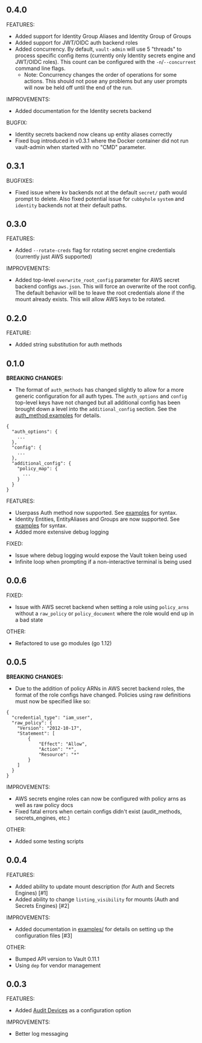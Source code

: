 ## 0.4.0
FEATURES:
* Added support for Identity Group Aliases and Identity Group of Groups
* Added support for JWT/OIDC auth backend roles
* Added concurrency.  By default, `vault-admin` will use 5 "threads" to process specific config items (currently only Identity secrets engine and JWT/OIDC roles).  This count can be configured with the `-n`/`--concurrent` command line flags.
  * Note: Concurrency changes the order of operations for some actions. This should not pose any problems but any user prompts will now be held off until the end of the run.

IMPROVEMENTS:
* Added documentation for the Identity secrets backend

BUGFIX:
* Identity secrets backend now cleans up entity aliases correctly
* Fixed bug introduced in v0.3.1 where the Docker container did not run vault-admin when started with no "CMD" parameter.

## 0.3.1

BUGFIXES:
* Fixed issue where kv backends not at the default `secret/` path would prompt to delete.  Also fixed potential issue for `cubbyhole` `system` and `identity` backends not at their default paths.

## 0.3.0

FEATURES:
* Added `--rotate-creds` flag for rotating secret engine credentials (currently just AWS supported)

IMPROVEMENTS:
* Added top-level `overwrite_root_config` parameter for AWS secret backend configs `aws.json`.  This will force an overwrite of the root config.  The default behavior will be to leave the root credentials alone if the mount already exists.  This will allow AWS keys to be rotated.

## 0.2.0

FEATURE:
* Added string substitution for auth methods

## 0.1.0

**BREAKING CHANGES:**
* The format of `auth_methods` has changed slightly to allow for a more generic configuration for all auth types.  The  `auth_options` and `config` top-level keys have not changed but all additional config has been brought down a level into the `additional_config` section. See the [auth_method examples](examples/auth_method) for details.

```
{
  "auth_options": {
    ...
  },
  "config": {
    ...
  },
  "additional_config": {
    "policy_map": {
      ...
    }
  }
}
```

FEATURES:
* Userpass Auth method now supported. See [examples](examples/) for syntax.
* Identity Entities, EntityAliases and Groups are now supported.  See [examples](examples/) for syntax.
* Added more extensive debug logging

FIXED:
* Issue where debug logging would expose the Vault token being used
* Infinite loop when prompting if a non-interactive terminal is being used

## 0.0.6

FIXED:
* Issue with AWS secret backend when setting a role using `policy_arns` without a `raw_policy` or `policy_document` where the role would end up in a bad state

OTHER:
* Refactored to use go modules (go 1.12)

## 0.0.5

**BREAKING CHANGES:**
* Due to the addition of policy ARNs in AWS secret backend roles, the format of the role configs have changed.  Policies using raw definitions must now be specified like so:

```
{
  "credential_type": "iam_user",
  "raw_policy": {
    "Version": "2012-10-17",
    "Statement": [
        {
            "Effect": "Allow",
            "Action": "*",
            "Resource": "*"
        }
    ]
  }
}
```

IMPROVEMENTS:
* AWS secrets engine roles can now be configured with policy arns as well as raw policy docs
* Fixed fatal errors when certain configs didn't exist (audit_methods, secrets_engines, etc.)

OTHER:
* Added some testing scripts

## 0.0.4

FEATURES:

* Added ability to update mount description (for Auth and Secrets Engines) [#1]
* Added ability to change `listing_visibility` for mounts (Auth and Secrets Engines) [#2]

IMPROVEMENTS:

* Added documentation in [examples/](examples/) for details on setting up the configuration files [#3]

OTHER:

* Bumped API version to Vault 0.11.1
* Using `dep` for vendor management

## 0.0.3

FEATURES:

 * Added [Audit Devices](https://www.vaultproject.io/docs/audit/index.html) as a configuration option

IMPROVEMENTS:

* Better log messaging
